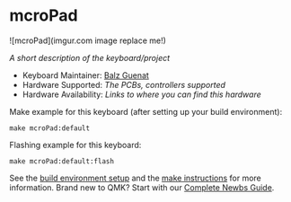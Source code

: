 # mcroPad

![mcroPad](imgur.com image replace me!)

*A short description of the keyboard/project*

* Keyboard Maintainer: [Balz Guenat](https://github.com/yourusername)
* Hardware Supported: *The PCBs, controllers supported*
* Hardware Availability: *Links to where you can find this hardware*

Make example for this keyboard (after setting up your build environment):

    make mcroPad:default

Flashing example for this keyboard:

    make mcroPad:default:flash

See the [build environment setup](https://docs.qmk.fm/#/getting_started_build_tools) and the [make instructions](https://docs.qmk.fm/#/getting_started_make_guide) for more information. Brand new to QMK? Start with our [Complete Newbs Guide](https://docs.qmk.fm/#/newbs).
